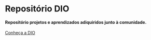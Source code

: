 # Repositório DIO
#### Repositório projetos e aprendizados adiquiridos junto à comunidade. 
[Conheça a DIO](https://web.dio.me/home)
